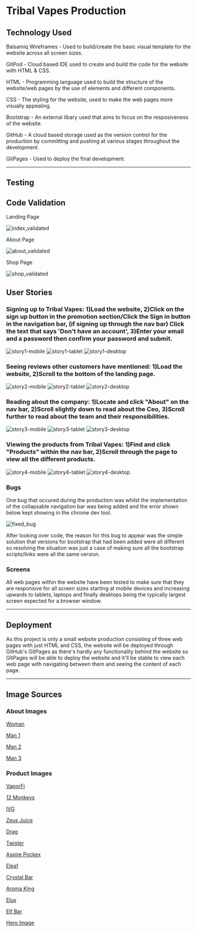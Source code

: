 # Tribal Vapes Production

## Technology Used
Balsamiq Wireframes - Used to build/create the basic visual template for the website across all screen sizes.

GitPod - Cloud based IDE used to create and build the code for the website with HTML & CSS.

HTML - Programming language used to build the structure of the website/web pages by the use of elements and different components.

CSS - The styling for the website, used to make the web pages more visually appealing.

Bootstrap - An external libary used that aims to focus on the resposiveness of the website.

GitHub - A cloud based storage used as the version control for the production by committing and pushing at various stages throughout the development.

GitPages - Used to deploy the final development.

----
## Testing
## Code Validation
Landing Page

![index_validated](docx/validations/code-validation.PNG)

About Page

![about_validated](docx/validations/code-validation2.PNG)

Shop Page

![shop_validated](docx/validations/code-validation3.PNG)

## User Stories

### Signing up to Tribal Vapes: 1)Load the website, 2)Click on the sign up button in the promotion section/Click the Sign in button in the navigation bar, (if signing up through the nav bar) Click the text that says 'Don't have an account', 3)Enter your email and a password then confirm your password and submit.

![story1-mobile](docx/user-stories/US1-mobile.PNG)
![story1-tablet](docx/user-stories/US1-tablet.PNG)
![story1-desktop](docx/user-stories/US1-desktop.PNG)

### Seeing reviews other customers have mentioned: 1)Load the website, 2)Scroll to the bottom of the landing page.

![story2-mobile](docx/user-stories/US2-mobile.PNG)
![story2-tablet](docx/user-stories/US2-tablet.PNG)
![story2-desktop](docx/user-stories/US2-desktop.PNG)

### Reading about the company: 1)Locate and click "About" on the nav bar, 2)Scroll slightly down to read about the Ceo, 3)Scroll further to read about the team and their responsibilities.

![story3-mobile](docx/user-stories/US3-mobile.PNG)
![story3-tablet](docx/user-stories/US3-tablet.PNG)
![story3-desktop](docx/user-stories/US3-desktop.PNG)

### Viewing the products from Tribal Vapes: 1)Find and click "Products" within the nav bar, 2)Scroll through the page to view all the different products.

![story4-mobile](docx/user-stories/US4-mobile.PNG)
![story4-tablet](docx/user-stories/US4-tablet.PNG)
![story4-desktop](docx/user-stories/US4-desktop.PNG)

### Bugs
One bug that occured during the production was whilst the implementation of the collapsable navigation bar was being added and the error shown below kept showing in the chrome dev tool.

![fixed_bug](docx/snippet.PNG)

After looking over code, the reason for this bug to appear was the simple solution that versions for bootstrap that had been added were all different so resolving the situation was just a case of making sure all the bootstrap scripts/links were all the same version.

### Screens
All web pages within the website have been tested to make sure that they are responsive for all screen sizes starting at mobile devices and increasing upwards to tablets, laptops and finally desktops being the typically largest screen expected for a browser window.

----
## Deployment
As this project is only a small website production consisting of three web pages with just HTML and CSS, the website will be deployed through GitHub's GitPages as there's hardly any functionality behind the website so GitPages will be able to deploy the website and it'll be stable to view each web page with navigating between them and seeing the content of each page.

----
## Image Sources
### About Images
[Woman](https://www.pexels.com/photo/woman-in-black-scoop-neck-shirt-smiling-38554/)

[Man 1](https://en.wikipedia.org/wiki/Man#/media/File:Outdoors-man-portrait_(cropped).jpg)

[Man 2](https://timesofindia.indiatimes.com/life-style/relationships/web-stories/traits-of-a-high-quality-man/photostory/83890812.cms)

[Man 3](https://www.glamour.com/story/10-hot-guys-who-just-look-bett)

### Product Images
[VaporFi](https://www.vaporfi.com/media/catalog/product/b/a/base_watermelonwave.jpg)

[12 Monkeys](https://d1q4q7ketxgxfn.cloudfront.net/media/catalog/product/cache/312af16b4230f9639b105af4a9030f8d/1/2/12-monkeys-hakuna.jpg)

[IVG](https://vapable.com/wp-content/uploads/2021/06/IVG-Product-Image-30ml-sweett.jpg)

[Zeus Juice](http://cdn.ecommercedns.uk/files/9/239619/7/12117137/zeus-juice-typhon-shortfill.jpg)

[Drag](https://cdn.shopify.com/s/files/1/1975/5513/products/voopoo-drag-s-pro-kit-sapphire-blue_800x800_crop_center.jpg?v=1630412160)

[Twister](https://cdn.shopify.com/s/files/1/1783/8285/products/kit-freemax-twister-kit-metal-edition-free-bulb-glass-blue-7207647608921_1000x_4279d927-3972-496e-b5d1-67c55b4dffb1_700x700.jpg?v=1602749194)

[Aspire Pockex](https://www.ecigarettedirect.co.uk/media/catalog/product/cache/2/image/9df78eab33525d08d6e5fb8d27136e95/a/s/aspire-pockex-temp-grey-gradient.jpg)

[Eleaf](https://im9.cz/iRft/198/87/3209587198--400x400.jpg)

[Crystal Bar](https://cdn.shopify.com/s/files/1/0241/2241/products/Banana_Ice_3ef8b96d-bb0d-4a06-a527-33718461c958_600x.png?v=1649691453)

[Aroma King](https://cdn.shopify.com/s/files/1/0503/6097/5511/products/aroma-king-7000-puffs-disposable-vape-pen-300227.jpg?v=1646790554)

[Elux](https://cdn.shopify.com/s/files/1/0274/9575/9990/products/EluxLegendTigerBlood3500Disposable.gif?v=1630578317)

[Elf Bar](https://www.electrictobacconist.co.uk/images/elf-bar-elf-berg-p9991-32867_image.jpg)

[Hero Image](https://vapingdaily.com/wp-content/uploads/2022/03/synthetic-nicotine-ban-2022-vapes-1.jpg)